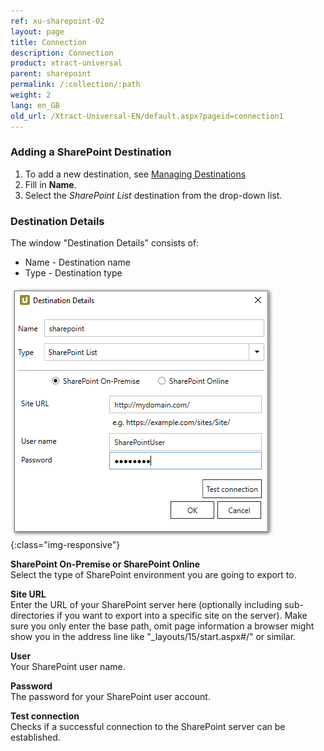 ```yaml
---
ref: xu-sharepoint-02
layout: page
title: Connection
description: Connection
product: xtract-universal
parent: sharepoint
permalink: /:collection/:path
weight: 2
lang: en_GB
old_url: /Xtract-Universal-EN/default.aspx?pageid=connection1
---
```


### Adding a SharePoint Destination
1. To add a new destination, see [Managing Destinations](../managing-destinations)
2. Fill in **Name**.
3. Select the *SharePoint List* destination from the drop-down list.

### Destination Details
The window "Destination Details" consists of:
- Name - Destination name
- Type - Destination type

![XU_Sharepoint_Dest](/img/content/XU_Sharepoint_Dest.png){:class="img-responsive"}            


**SharePoint On-Premise or SharePoint Online**<br>
Select the type of SharePoint environment you are going to export to.

**Site URL**<br>
Enter the URL of your SharePoint server here (optionally including sub-directories if you want to export into a specific site on the server).
Make sure you only enter the base path, omit page information a browser might show you in the address line like "_layouts/15/start.aspx#/" or similar.

**User**<br>
Your SharePoint user name.

**Password**<br>
The password for your SharePoint user account.

**Test connection**<br>
Checks if a successful connection to the SharePoint server can be established.
